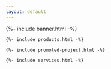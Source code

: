 ```yaml
---
layout: default
---
```


{%- include banner.html -%}

<div class="site-main">

    {%- include products.html -%}

    {%- include promoted-project.html -%}

    {%- include services.html -%}

<!-- team.html -->

<!-- blog.html -->

</div>